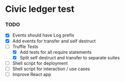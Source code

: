 # Civic ledger test

### TODO
* [x] Events should have Log prefix
* [x] Add events for transfer and self destruct
* [ ] Truffle Tests
  * [x] Add tests for all require statements
  * [x] Split self destruct and transfer to separate suites
* [ ] Shell script for deployment
* [ ] Shell script for interaction / use cases
* [ ] Improve React app
